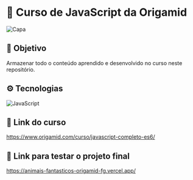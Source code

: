 # 🐺 Curso de JavaScript da Origamid
![Capa](https://i.imgur.com/IQoUU3L.png)

## 🎯 Objetivo
Armazenar todo o conteúdo aprendido e desenvolvido no curso neste repositório.

## ⚙️ Tecnologias
![JavaScript](https://img.shields.io/badge/JavaScript-F7DF1E?style=for-the-badge&logo=javascript&logoColor=black)

## 🔗 Link do curso
https://www.origamid.com/curso/javascript-completo-es6/

## 🔗 Link para testar o projeto final
https://animais-fantasticos-origamid-fg.vercel.app/